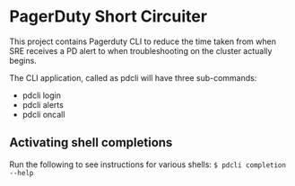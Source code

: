 # PagerDuty Short Circuiter
This project contains Pagerduty CLI to reduce the time taken from when SRE receives a PD alert to when troubleshooting on the cluster actually begins.

The CLI application, called as pdcli will have three sub-commands:

- pdcli login
- pdcli alerts
- pdcli oncall

## Activating shell completions
Run the following to see instructions for various shells:
`$ pdcli completion --help`


